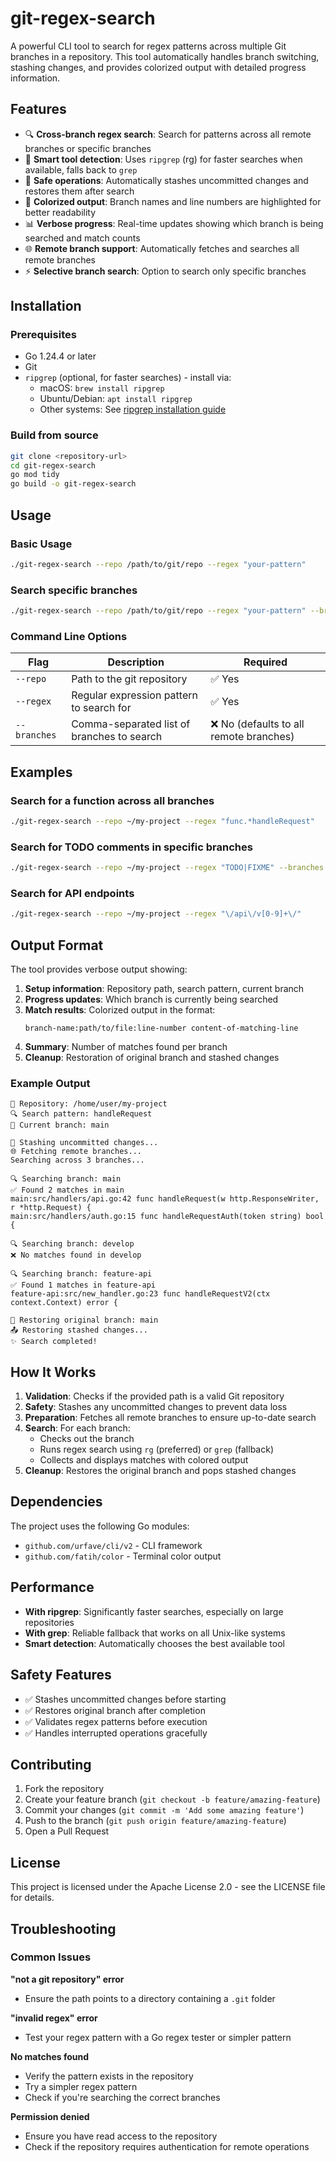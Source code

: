 # git-regex-search

A powerful CLI tool to search for regex patterns across multiple Git branches in a repository. This tool automatically handles branch switching, stashing changes, and provides colorized output with detailed progress information.

## Features

- 🔍 **Cross-branch regex search**: Search for patterns across all remote branches or specific branches
- 🚀 **Smart tool detection**: Uses `ripgrep` (rg) for faster searches when available, falls back to `grep`
- 💾 **Safe operations**: Automatically stashes uncommitted changes and restores them after search
- 🎨 **Colorized output**: Branch names and line numbers are highlighted for better readability
- 📊 **Verbose progress**: Real-time updates showing which branch is being searched and match counts
- 🌐 **Remote branch support**: Automatically fetches and searches all remote branches
- ⚡ **Selective branch search**: Option to search only specific branches

## Installation

### Prerequisites

- Go 1.24.4 or later
- Git
- `ripgrep` (optional, for faster searches) - install via:
  - macOS: `brew install ripgrep`
  - Ubuntu/Debian: `apt install ripgrep`
  - Other systems: See [ripgrep installation guide](https://github.com/BurntSushi/ripgrep#installation)

### Build from source

```bash
git clone <repository-url>
cd git-regex-search
go mod tidy
go build -o git-regex-search
```

## Usage

### Basic Usage

```bash
./git-regex-search --repo /path/to/git/repo --regex "your-pattern"
```

### Search specific branches

```bash
./git-regex-search --repo /path/to/git/repo --regex "your-pattern" --branches "main,develop,feature-branch"
```

### Command Line Options

| Flag | Description | Required |
|------|-------------|----------|
| `--repo` | Path to the git repository | ✅ Yes |
| `--regex` | Regular expression pattern to search for | ✅ Yes |
| `--branches` | Comma-separated list of branches to search | ❌ No (defaults to all remote branches) |

## Examples

### Search for a function across all branches
```bash
./git-regex-search --repo ~/my-project --regex "func.*handleRequest"
```

### Search for TODO comments in specific branches
```bash
./git-regex-search --repo ~/my-project --regex "TODO|FIXME" --branches "main,develop"
```

### Search for API endpoints
```bash
./git-regex-search --repo ~/my-project --regex "\/api\/v[0-9]+\/"
```

## Output Format

The tool provides verbose output showing:

1. **Setup information**: Repository path, search pattern, current branch
2. **Progress updates**: Which branch is currently being searched
3. **Match results**: Colorized output in the format:
   ```
   branch-name:path/to/file:line-number content-of-matching-line
   ```
4. **Summary**: Number of matches found per branch
5. **Cleanup**: Restoration of original branch and stashed changes

### Example Output

```
📁 Repository: /home/user/my-project
🔍 Search pattern: handleRequest
🌿 Current branch: main

💾 Stashing uncommitted changes...
🌐 Fetching remote branches...
Searching across 3 branches...

🔍 Searching branch: main
✅ Found 2 matches in main
main:src/handlers/api.go:42 func handleRequest(w http.ResponseWriter, r *http.Request) {
main:src/handlers/auth.go:15 func handleRequestAuth(token string) bool {

🔍 Searching branch: develop
❌ No matches found in develop

🔍 Searching branch: feature-api
✅ Found 1 matches in feature-api
feature-api:src/new_handler.go:23 func handleRequestV2(ctx context.Context) error {

🔄 Restoring original branch: main
📤 Restoring stashed changes...
✨ Search completed!
```

## How It Works

1. **Validation**: Checks if the provided path is a valid Git repository
2. **Safety**: Stashes any uncommitted changes to prevent data loss
3. **Preparation**: Fetches all remote branches to ensure up-to-date search
4. **Search**: For each branch:
   - Checks out the branch
   - Runs regex search using `rg` (preferred) or `grep` (fallback)
   - Collects and displays matches with colored output
5. **Cleanup**: Restores the original branch and pops stashed changes

## Dependencies

The project uses the following Go modules:

- `github.com/urfave/cli/v2` - CLI framework
- `github.com/fatih/color` - Terminal color output

## Performance

- **With ripgrep**: Significantly faster searches, especially on large repositories
- **With grep**: Reliable fallback that works on all Unix-like systems
- **Smart detection**: Automatically chooses the best available tool

## Safety Features

- ✅ Stashes uncommitted changes before starting
- ✅ Restores original branch after completion
- ✅ Validates regex patterns before execution
- ✅ Handles interrupted operations gracefully

## Contributing

1. Fork the repository
2. Create your feature branch (`git checkout -b feature/amazing-feature`)
3. Commit your changes (`git commit -m 'Add some amazing feature'`)
4. Push to the branch (`git push origin feature/amazing-feature`)
5. Open a Pull Request

## License

This project is licensed under the Apache License 2.0 - see the LICENSE file for details.

## Troubleshooting

### Common Issues

**"not a git repository" error**
- Ensure the path points to a directory containing a `.git` folder

**"invalid regex" error**
- Test your regex pattern with a Go regex tester or simpler pattern

**No matches found**
- Verify the pattern exists in the repository
- Try a simpler regex pattern
- Check if you're searching the correct branches

**Permission denied**
- Ensure you have read access to the repository
- Check if the repository requires authentication for remote operations
